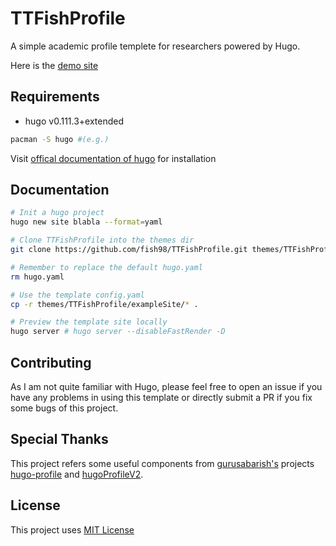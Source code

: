 # TTFishProfile

A simple academic profile templete for researchers powered by Hugo.

Here is the [demo site](https://ttfish-profile.netlify.app/)

## Requirements

+ hugo v0.111.3+extended

```bash
pacman -S hugo #(e.g.)
```

Visit [offical documentation of hugo](https://gohugo.io/getting-started/quick-start/) for installation

## Documentation

```bash 
# Init a hugo project
hugo new site blabla --format=yaml

# Clone TTFishProfile into the themes dir
git clone https://github.com/fish98/TTFishProfile.git themes/TTFishProfile

# Remember to replace the default hugo.yaml
rm hugo.yaml

# Use the template config.yaml
cp -r themes/TTFishProfile/exampleSite/* .

# Preview the template site locally
hugo server # hugo server --disableFastRender -D
```

## Contributing

As I am not quite familiar with Hugo, please feel free to open an issue if you have any problems in using this template or directly submit a PR if you fix some bugs of this project.

## Special Thanks

This project refers some useful components from [gurusabarish's](https://github.com/gurusabarish) projects [hugo-profile](https://github.com/gurusabarish/hugo-profile) and [hugoProfileV2](https://github.com/gurusabarish/HugoProfileV2).

## License

This project uses [MIT License](./LICENSE)